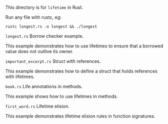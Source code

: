 This directory is for `lifetime` in Rust.

Run any file with rustc, eg:

```
rustc longest.rs -o longest && ./longest

```

`longest.rs` Borrow checker example.

This example demonstrates how to use lifetimes to ensure that a borrowed value does not outlive its owner.

`important_excerpt.rs` Struct with references.

This example demonstrates how to define a struct that holds references with lifetimes.

`book.rs` Life annotations in methods.

This example shows how to use lifetimes in methods.

`first_word.rs` Lifetime elision.

This example demonstrates lifetime elision rules in function signatures.


